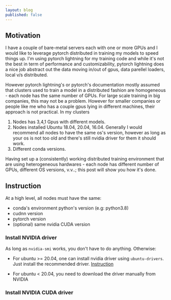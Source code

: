 ```yaml
---
layout: blog
published: false
---
```

## Motivation

I have a couple of bare-metal servers each with one or more GPUs and I would like to leverage pytorch distributed in training my models to speed things up. I'm using pytorch lightning for my training code and while it's not the best in term of performance and customizability, pytorch lightning does a nice job abstract out the data moving in/out of gpus, data parellel loaders, local v/s distributed. 

However pytorch lightning's or pytorch's documentation mostly assumed that clusters used to train a model in a distributed fashion are homogeneous - each node has the same number of GPUs. For large scale training in big companies, this may not be a problem. However for smaller companies or people like me who has a couple gpus lying in different machines, their approach is not practical. In my clusters 

1. Nodes has 3,4,1 Gpus with different models.
2. Nodes installed Ubuntu 18.04, 20.04, 16.04. Generally I would recommend all nodes to have the same os's version, however as long as your os is not too old and there's still nvidia driver for them it should work.
3. Different conda versions.

Having set up a (consistently) working distributed training environment that are using heterogeneous hardwares - each node has different number of GPUs, different OS versions, v.v..; this post will show you how it's done.

## Instruction

At a high level, all nodes must have the same:

* conda's environment python's version (e.g: python3.8)
* cudnn version
* pytorch version
* (optional) same nvidia CUDA version 

### Install NVIDIA driver

As long as `nvidia-smi` works, you don't have to do anything. Otherwise:

* For ubuntu >= 20.04, one can install nvidia driver using `ubuntu-drivers`. Just install the recommended driver. [Instruction](https://linuxconfig.org/how-to-install-the-nvidia-drivers-on-ubuntu-20-04-focal-fossa-linux)

* For ubuntu < 20.04, you need to download the driver manually from NVIDIA 

### Install NVIDIA CUDA driver
